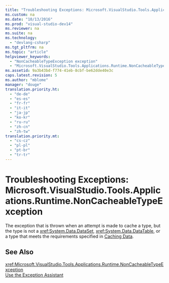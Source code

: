 ```yaml
---
title: "Troubleshooting Exceptions: Microsoft.VisualStudio.Tools.Applications.Runtime.NonCacheableTypeException"
ms.custom: na
ms.date: "10/13/2016"
ms.prod: "visual-studio-dev14"
ms.reviewer: na
ms.suite: na
ms.technology: 
  - "devlang-csharp"
ms.tgt_pltfrm: na
ms.topic: "article"
helpviewer_keywords: 
  - "NonCacheableTypeException exception"
  - "Microsoft.VisualStudio.Tools.Applications.Runtime.NonCacheableTypeException exception"
ms.assetid: 9a3b43bd-f774-41eb-8cbf-be62dde40e3c
caps.latest.revision: 5
ms.author: "mblome"
manager: "douge"
translation.priority.ht: 
  - "de-de"
  - "es-es"
  - "fr-fr"
  - "it-it"
  - "ja-jp"
  - "ko-kr"
  - "ru-ru"
  - "zh-cn"
  - "zh-tw"
translation.priority.mt: 
  - "cs-cz"
  - "pl-pl"
  - "pt-br"
  - "tr-tr"
---
```

# Troubleshooting Exceptions: Microsoft.VisualStudio.Tools.Applications.Runtime.NonCacheableTypeException
The exception that is thrown when an attempt is made to cache a type, but the type is not a <xref:System.Data.DataSet>, <xref:System.Data.DataTable>, or a type that meets the requirements specified in [Caching Data](http://msdn.microsoft.com/en-us/e60dc731-2cb0-4de6-a861-0f0d131d780a).  
  
## See Also  
 <xref:Microsoft.VisualStudio.Tools.Applications.Runtime.NonCacheableTypeException>   
 [Use the Exception Assistant](../Topic/How%20to:%20Use%20the%20Exception%20Assistant.md)